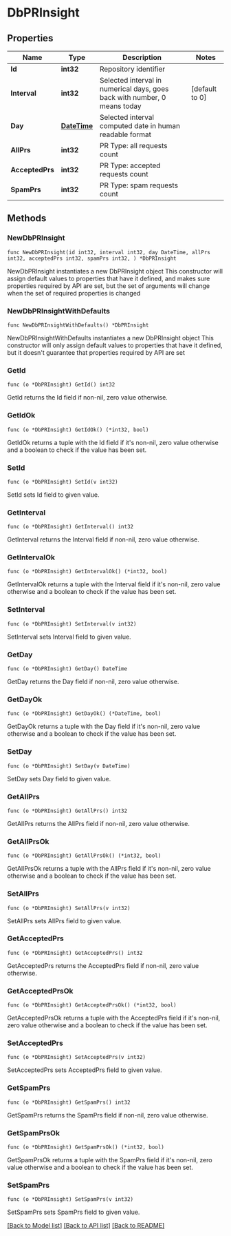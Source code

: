 # DbPRInsight

## Properties

Name | Type | Description | Notes
------------ | ------------- | ------------- | -------------
**Id** | **int32** | Repository identifier | 
**Interval** | **int32** | Selected interval in numerical days, goes back with number, 0 means today | [default to 0]
**Day** | [**DateTime**](date-time.md) | Selected interval computed date in human readable format | 
**AllPrs** | **int32** | PR Type: all requests count | 
**AcceptedPrs** | **int32** | PR Type: accepted requests count | 
**SpamPrs** | **int32** | PR Type: spam requests count | 

## Methods

### NewDbPRInsight

`func NewDbPRInsight(id int32, interval int32, day DateTime, allPrs int32, acceptedPrs int32, spamPrs int32, ) *DbPRInsight`

NewDbPRInsight instantiates a new DbPRInsight object
This constructor will assign default values to properties that have it defined,
and makes sure properties required by API are set, but the set of arguments
will change when the set of required properties is changed

### NewDbPRInsightWithDefaults

`func NewDbPRInsightWithDefaults() *DbPRInsight`

NewDbPRInsightWithDefaults instantiates a new DbPRInsight object
This constructor will only assign default values to properties that have it defined,
but it doesn't guarantee that properties required by API are set

### GetId

`func (o *DbPRInsight) GetId() int32`

GetId returns the Id field if non-nil, zero value otherwise.

### GetIdOk

`func (o *DbPRInsight) GetIdOk() (*int32, bool)`

GetIdOk returns a tuple with the Id field if it's non-nil, zero value otherwise
and a boolean to check if the value has been set.

### SetId

`func (o *DbPRInsight) SetId(v int32)`

SetId sets Id field to given value.


### GetInterval

`func (o *DbPRInsight) GetInterval() int32`

GetInterval returns the Interval field if non-nil, zero value otherwise.

### GetIntervalOk

`func (o *DbPRInsight) GetIntervalOk() (*int32, bool)`

GetIntervalOk returns a tuple with the Interval field if it's non-nil, zero value otherwise
and a boolean to check if the value has been set.

### SetInterval

`func (o *DbPRInsight) SetInterval(v int32)`

SetInterval sets Interval field to given value.


### GetDay

`func (o *DbPRInsight) GetDay() DateTime`

GetDay returns the Day field if non-nil, zero value otherwise.

### GetDayOk

`func (o *DbPRInsight) GetDayOk() (*DateTime, bool)`

GetDayOk returns a tuple with the Day field if it's non-nil, zero value otherwise
and a boolean to check if the value has been set.

### SetDay

`func (o *DbPRInsight) SetDay(v DateTime)`

SetDay sets Day field to given value.


### GetAllPrs

`func (o *DbPRInsight) GetAllPrs() int32`

GetAllPrs returns the AllPrs field if non-nil, zero value otherwise.

### GetAllPrsOk

`func (o *DbPRInsight) GetAllPrsOk() (*int32, bool)`

GetAllPrsOk returns a tuple with the AllPrs field if it's non-nil, zero value otherwise
and a boolean to check if the value has been set.

### SetAllPrs

`func (o *DbPRInsight) SetAllPrs(v int32)`

SetAllPrs sets AllPrs field to given value.


### GetAcceptedPrs

`func (o *DbPRInsight) GetAcceptedPrs() int32`

GetAcceptedPrs returns the AcceptedPrs field if non-nil, zero value otherwise.

### GetAcceptedPrsOk

`func (o *DbPRInsight) GetAcceptedPrsOk() (*int32, bool)`

GetAcceptedPrsOk returns a tuple with the AcceptedPrs field if it's non-nil, zero value otherwise
and a boolean to check if the value has been set.

### SetAcceptedPrs

`func (o *DbPRInsight) SetAcceptedPrs(v int32)`

SetAcceptedPrs sets AcceptedPrs field to given value.


### GetSpamPrs

`func (o *DbPRInsight) GetSpamPrs() int32`

GetSpamPrs returns the SpamPrs field if non-nil, zero value otherwise.

### GetSpamPrsOk

`func (o *DbPRInsight) GetSpamPrsOk() (*int32, bool)`

GetSpamPrsOk returns a tuple with the SpamPrs field if it's non-nil, zero value otherwise
and a boolean to check if the value has been set.

### SetSpamPrs

`func (o *DbPRInsight) SetSpamPrs(v int32)`

SetSpamPrs sets SpamPrs field to given value.



[[Back to Model list]](../README.md#documentation-for-models) [[Back to API list]](../README.md#documentation-for-api-endpoints) [[Back to README]](../README.md)


